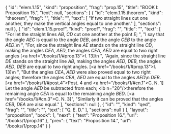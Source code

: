 {
  "id": "elem.1.15",
  "kind": "proposition",
  "frag": "prop.15",
  "title": "BOOK I: Proposition 15.",
  "text": null,
  "sections": [
    {
      "id": "elem.1.15.theorem",
      "kind": "theorem",
      "frag": "",
      "title": "",
      "text": [
        "If two straight lines cut one another, they make the vertical angles equal to one another."
      ],
      "sections": null
    },
    {
      "id": "elem.1.15.proof",
      "kind": "proof",
      "frag": "",
      "title": "",
      "text": [
        "For let the straight lines <var>AB</var>, <var>CD</var> cut one another at the point <var>E</var>; ",
        "I say that the angle <var>AEC</var> is equal to the angle <var>DEB</var>, and the angle <var>CEB</var> to the angle <var>AED</var>.\n        ",
        "For, since the straight line <var>AE</var> stands on the straight line <var>CD</var>, making the angles <var>CEA</var>, <var>AED</var>, the angles <var>CEA</var>, <var>AED</var> are equal to two right angles [<a href=\"/books/1/#prop.13\">I. 13</a>]\n        ",
        "Again, since the straight line <var>DE</var> stands on the straight line <var>AB</var>, making the angles <var>AED</var>, <var>DEB</var>, the angles <var>AED</var>, <var>DEB</var> are equal to two right angles. [<a href=\"/books/1/#prop.13\">I. 13</a>]\n        ",
        "But the angles <var>CEA</var>, <var>AED</var> were also proved equal to two right angles; therefore the angles <var>CEA</var>, <var>AED</var> are equal to the angles <var>AED</var>\n         <var>DEB</var>. [<a href=\"/books/1/#post.4\">Post. 4</a> and <a href=\"/books/1/#cn.1\">C. N. 1</a>] Let the angle <var>AED</var> be subtracted from each; <lb n=\"20\"/>therefore the remaining angle <var>CEA</var> is equal to the remaining angle <var>BED</var>. [<a href=\"/books/1/#cn.3\">C. N. 3</a>]",
        "Similarly it can be proved that the angles <var>CEB</var>, <var>DEA</var> are also equal."
      ],
      "sections": null
    },
    {
      "id": "",
      "kind": "qed",
      "frag": "",
      "title": "",
      "text": [
        "Q. E. D."
      ],
      "sections": null
    }
  ],
  "layout": "proposition",
  "book": 1,
  "next": {
    "text": "Proposition 16.",
    "url": "/books/1/prop.16"
  },
  "prev": {
    "text": "Proposition 14.",
    "url": "/books/1/prop.14"
  }
}
